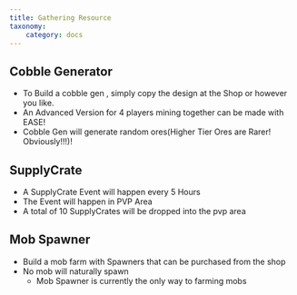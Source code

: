 ```yaml
---
title: Gathering Resource
taxonomy:
    category: docs
---
```


## Cobble Generator
+ To Build a cobble gen , simply copy the design at the Shop or however you like.
+ An Advanced Version for 4 players mining together can be made with EASE!
+ Cobble Gen will generate random ores(Higher Tier Ores are Rarer! Obviously!!!)!

## SupplyCrate
+ A SupplyCrate Event will happen every 5 Hours
+ The Event will happen in PVP Area 
+ A total of 10 SupplyCrates will be dropped into the pvp area

## Mob Spawner
+ Build a mob farm with Spawners that can be purchased from the shop
+ No mob will naturally spawn
  - Mob Spawner is currently the only way to farming mobs
